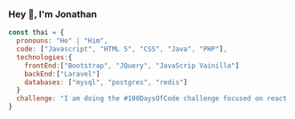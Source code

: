 ### Hey 👋, I'm Jonathan

<!--
**jonathanArenas/jonathanArenas** is a ✨ _special_ ✨ repository because its `README.md` (this file) appears on your GitHub profile.

Here are some ideas to get you started:

- 🔭 I’m currently working on ...
- 🌱 I’m currently learning ...
- 👯 I’m looking to collaborate on ...
- 🤔 I’m looking for help with ...
- 💬 Ask me about ...
- 📫 How to reach me: ...
- 😄 Pronouns: ...
- ⚡ Fun fact: ...
-->

```javascript
const thai = {
  pronouns: "He" | "Him",
  code: ["Javascript", "HTML 5", "CSS", "Java", "PHP"],
  technologies:{
    frontEnd:["Bootstrap", "JQuery", "JavaScrip Vainilla"]
    backEnd:["Laravel"]
    databases: ["mysql", "postgres", "redis"]
  }
  challenge: "I am doing the #100DaysOfCode challenge focused on react and machine learning"
}
```
